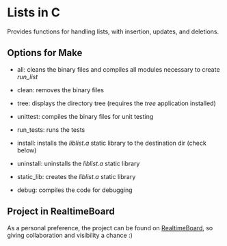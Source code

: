 # Lists in C

Provides functions for handling lists, with insertion, updates, and deletions.

## Options for Make

- all: cleans the binary files and compiles all modules necessary to create *run_list*

- clean: removes the binary files

- tree: displays the directory tree (requires the *tree* application installed)

- unittest: compiles the binary files for unit testing

- run_tests: runs the tests

- install: installs the *liblist.a* static library to the destination dir (check below)

- uninstall: uninstalls the *liblist.a* static library

- static_lib: creates the *liblist.a* static library

- debug: compiles the code for debugging

## Project in RealtimeBoard
As a personal preference, the project can be found on [RealtimeBoard](https://realtimeboard.com/app/board/o9J_kyuv_FM=/), so giving collaboration and visibility a chance :)
